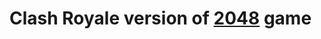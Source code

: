 Clash Royale version of [2048](http://gabrielecirulli.github.io/2048/) game
========================================================================
